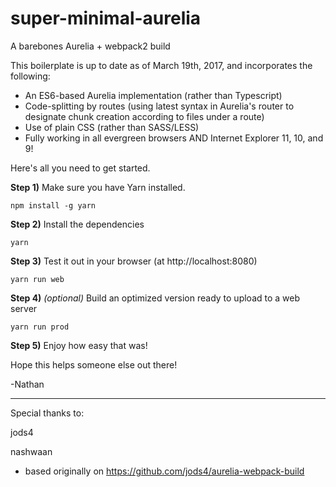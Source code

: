 # super-minimal-aurelia
A barebones Aurelia + webpack2 build

This boilerplate is up to date as of March 19th, 2017, and incorporates the following:

* An ES6-based Aurelia implementation (rather than Typescript)
* Code-splitting by routes (using latest syntax in Aurelia's router to designate chunk creation according to files under a route)
* Use of plain CSS (rather than SASS/LESS)
* Fully working in all evergreen browsers AND Internet Explorer 11, 10, and 9!

Here's all you need to get started. 

**Step 1)** Make sure you have Yarn installed.

`npm install -g yarn`

**Step 2)** Install the dependencies

`yarn`

**Step 3)** Test it out in your browser (at http://localhost:8080)

`yarn run web`

**Step 4)** _(optional)_ Build an optimized version ready to upload to a web server

`yarn run prod`

**Step 5)** Enjoy how easy that was!

Hope this helps someone else out there!

-Nathan

--------------------------------------------------------------------

Special thanks to:

jods4

nashwaan

- based originally on https://github.com/jods4/aurelia-webpack-build
